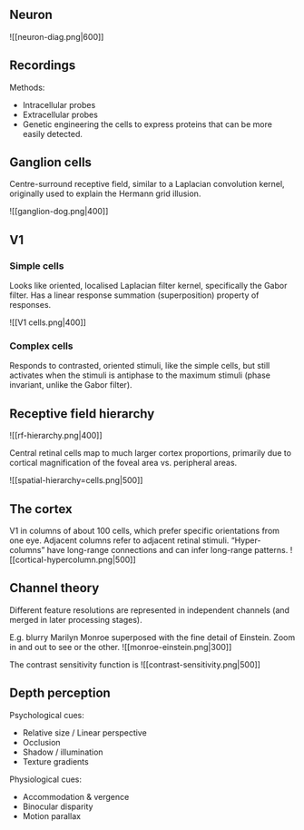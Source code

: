 
## Neuron
![[neuron-diag.png|600]]
## Recordings

Methods:
- Intracellular probes
- Extracellular probes
- Genetic engineering the cells to express proteins that can be more easily detected.

## Ganglion cells
Centre-surround receptive field, similar to a Laplacian convolution kernel, originally used to explain the Hermann grid illusion.

![[ganglion-dog.png|400]]

## V1

### Simple cells
Looks like oriented, localised Laplacian filter kernel, specifically the Gabor filter. Has a linear response summation (superposition) property of responses.


![[V1 cells.png|400]]

### Complex cells

Responds to contrasted, oriented stimuli, like the simple cells, but still activates when the stimuli is antiphase to the maximum stimuli (phase invariant, unlike the Gabor filter).

## Receptive field hierarchy 

![[rf-hierarchy.png|400]]

Central retinal cells map to much larger cortex proportions, primarily due to cortical magnification of the foveal area vs. peripheral areas.

![[spatial-hierarchy=cells.png|500]]

## The cortex

V1 in columns of about 100 cells, which prefer specific orientations from one eye. Adjacent columns refer to adjacent retinal stimuli. “Hyper-columns” have long-range connections and can infer long-range patterns.
![[cortical-hypercolumn.png|500]]
## Channel theory
Different feature resolutions are represented in independent channels (and merged in later processing stages).

E.g. blurry Marilyn Monroe superposed with the fine detail of Einstein. Zoom in and out to see or the other.
![[monroe-einstein.png|300]]

The contrast sensitivity function is
![[contrast-sensitivity.png|500]]


## Depth perception

Psychological cues:
- Relative size / Linear perspective
- Occlusion
- Shadow / illumination
- Texture gradients

Physiological cues:
- Accommodation & vergence
- Binocular disparity
- Motion parallax

